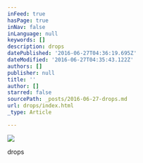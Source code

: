 ```yaml
---
inFeed: true
hasPage: true
inNav: false
inLanguage: null
keywords: []
description: drops
datePublished: '2016-06-27T04:36:19.695Z'
dateModified: '2016-06-27T04:35:43.122Z'
authors: []
publisher: null
title: ''
author: []
starred: false
sourcePath: _posts/2016-06-27-drops.md
url: drops/index.html
_type: Article

---
```

![](https://the-grid-user-content.s3-us-west-2.amazonaws.com/8c2dc0ed-045b-4c6f-a90a-536d48605206.jpg)

drops